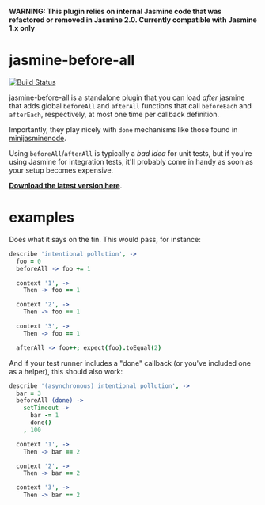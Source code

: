 **WARNING: This plugin relies on internal Jasmine code that was refactored or removed in Jasmine 2.0. Currently compatible with Jasmine 1.x only**

# jasmine-before-all

[![Build Status](https://travis-ci.org/testdouble/jasmine-before-all.png?branch=main)](https://travis-ci.org/testdouble/jasmine-before-all)

jasmine-before-all is a standalone plugin that you can load *after* jasmine that adds global `beforeAll` and `afterAll` functions that call `beforeEach` and `afterEach`, respectively, at most one time per callback definition.

Importantly, they play nicely with `done` mechanisms like those found in [minijasminenode](https://github.com/juliemr/minijasminenode).

Using `beforeAll`/`afterAll` is typically a *bad idea* for unit tests, but if you're using Jasmine for integration tests, it'll probably come in handy as soon as your setup becomes expensive.

**[Download the latest version here](https://github.com/testdouble/jasmine-before-all/releases)**.

# examples

Does what it says on the tin. This would pass, for instance:

```coffeescript
describe 'intentional pollution', ->
  foo = 0
  beforeAll -> foo += 1

  context '1', ->
    Then -> foo == 1

  context '2', ->
    Then -> foo == 1

  context '3', ->
    Then -> foo == 1

  afterAll -> foo++; expect(foo).toEqual(2)
```

And if your test runner includes a "done" callback (or you've included one as a helper), this should also work:

``` coffeescript
describe '(asynchronous) intentional pollution', ->
  bar = 3
  beforeAll (done) ->
    setTimeout ->
      bar -= 1
      done()
    , 100

  context '1', ->
    Then -> bar == 2

  context '2', ->
    Then -> bar == 2

  context '3', ->
    Then -> bar == 2
```
